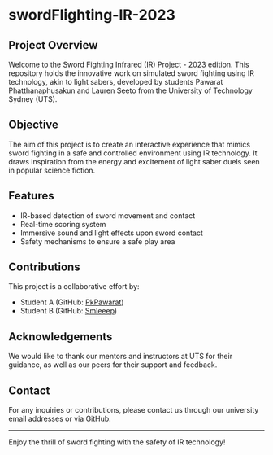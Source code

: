 # swordFlighting-IR-2023

## Project Overview
Welcome to the Sword Fighting Infrared (IR) Project - 2023 edition. This repository holds the innovative work on simulated sword fighting using IR technology, akin to light sabers, developed by students Pawarat Phatthanaphusakun and Lauren Seeto from the University of Technology Sydney (UTS).

## Objective
The aim of this project is to create an interactive experience that mimics sword fighting in a safe and controlled environment using IR technology. It draws inspiration from the energy and excitement of light saber duels seen in popular science fiction.

## Features
- IR-based detection of sword movement and contact
- Real-time scoring system
- Immersive sound and light effects upon sword contact
- Safety mechanisms to ensure a safe play area

## Contributions
This project is a collaborative effort by:
- Student A (GitHub: [PkPawarat](https://github.com/PkPawarat))
- Student B (GitHub: [Smleeep](https://github.com/Smleeep))


## Acknowledgements
We would like to thank our mentors and instructors at UTS for their guidance, as well as our peers for their support and feedback.

## Contact
For any inquiries or contributions, please contact us through our university email addresses or via GitHub.

---

Enjoy the thrill of sword fighting with the safety of IR technology!
